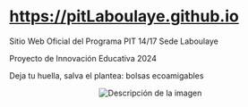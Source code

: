 # https://pitLaboulaye.github.io  
Sitio Web Oficial del Programa PIT 14/17 Sede Laboulaye  

Proyecto de Innovación Educativa 2024  

Deja tu huella, salva el plantea: bolsas ecoamigables

<div style="text-align: center">
  <img src="https://pitLaboulaye.github.io/logoPit.jpg" alt="Descripción de la imagen" />
  
</div>



